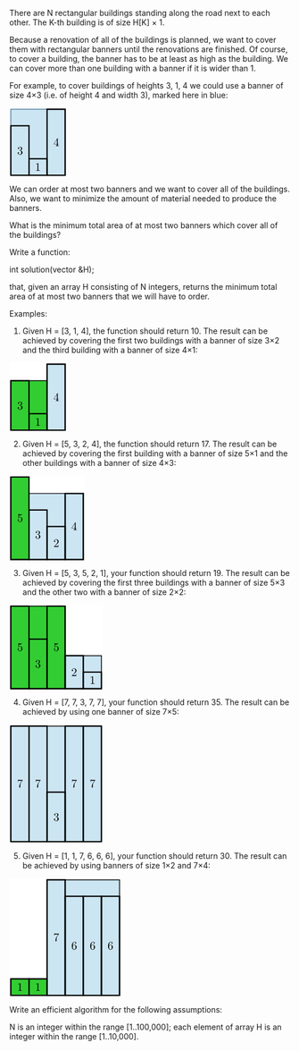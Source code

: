 There are N rectangular buildings standing along the road next to each other. The K-th building is of size H[K] × 1.

Because a renovation of all of the buildings is planned, we want to cover them with rectangular banners until the renovations are finished. Of course, to cover a building, the banner has to be at least as high as the building. We can cover more than one building with a banner if it is wider than 1.

For example, to cover buildings of heights 3, 1, 4 we could use a banner of size 4×3 (i.e. of height 4 and width 3), marked here in blue:

<img src="demo.png" align="center" />

We can order at most two banners and we want to cover all of the buildings. Also, we want to minimize the amount of material needed to produce the banners.

What is the minimum total area of at most two banners which cover all of the buildings?

Write a function:

int solution(vector<int> &H);

that, given an array H consisting of N integers, returns the minimum total area of at most two banners that we will have to order.

Examples:

1. Given H = [3, 1, 4], the function should return 10. The result can be achieved by covering the first two buildings with a banner of size 3×2 and the third building with a banner of size 4×1:

<img src="e1.png" align="center" />

2. Given H = [5, 3, 2, 4], the function should return 17. The result can be achieved by covering the first building with a banner of size 5×1 and the other buildings with a banner of size 4×3:

<img src="e2.png" align="center" />

3. Given H = [5, 3, 5, 2, 1], your function should return 19. The result can be achieved by covering the first three buildings with a banner of size 5×3 and the other two with a banner of size 2×2:

<img src="e3.png" align="center" />

4. Given H = [7, 7, 3, 7, 7], your function should return 35. The result can be achieved by using one banner of size 7×5:

<img src="e4.png" align="center" />

5. Given H = [1, 1, 7, 6, 6, 6], your function should return 30. The result can be achieved by using banners of size 1×2 and 7×4:

<img src="e5.png" align="center" />

Write an efficient algorithm for the following assumptions:

N is an integer within the range [1..100,000];
each element of array H is an integer within the range [1..10,000].
